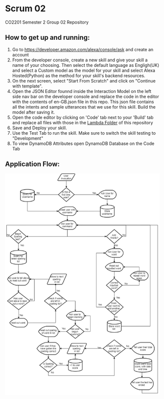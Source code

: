 # Scrum 02

CO2201 Semester 2 Group 02 Repository

## How to get up and running:
1. Go to https://developer.amazon.com/alexa/console/ask and create an account
2. From the developer console, create a new skill and give your skill a name of your choosing.  Then select the default language as Engligh(UK) and select a Custom model as the model for your skill and select Alexa Hosted(Python) as the method for your skill's backend resources.
3. On the next screen, select "Start From Scratch" and click on "Continue with template".
4. Open the JSON Editor founnd inside the Interaction Model on the left side nav bar on the developer console and replace the code in the editor with the contents of en-GB.json file in this repo. This json file contains all the intents and sample utterances that we use for this skill. Build the model after saving it.
5. Open the code editor by clicking on 'Code' tab next to your 'Build' tab and replace all files with those in the [Lambda Folder](https://campus.cs.le.ac.uk/gitlab/jbh13/scrum-02/-/tree/master/lambda) of this repository
6. Save and Deploy your skill.
7. Use the Test Tab to run the skill. Make sure to switch the skill testing to "Development"
8. To view DynamoDB Attributes open DynamoDB Database on the Code Tab

## Application Flow:
![Image of Application Flowchart](https://github.com/lukewaller00/AlexaSpellingTest/blob/main/flowchart.png)

